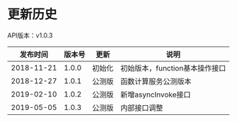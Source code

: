 # 更新历史

API版本：v1.0.3

| 发布时间   | 版本号 | 更新     | 说明                                                         |
| ---------- | ------ | -------- | ------------------------------------------------------------ |
| 2018-11-21 | 1.0.0  | 初始化   | 初始版本，function基本操作接口                                     |
| 2018-12-27 | 1.0.1  | 公测版   | 函数计算服务公测版本                                     |
| 2019-02-10 | 1.0.2  | 公测版   | 新增asyncInvoke接口                                                   |
| 2019-05-05 | 1.0.3  | 公测版   | 内部接口调整                                        |
